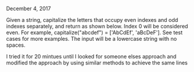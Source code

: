 December 4, 2017

Given a string, capitalize the letters that occupy even indexes and odd indexes separately, and return as shown below.
Index 0 will be considered even. For example, capitalize("abcdef") = ['AbCdEf', 'aBcDeF']. See test cases for more examples.
The input will be a lowercase string with no spaces.

I tried it for 20 mintues until I looked for someone elses approach and modified the approach by using similar methods to achieve the same lines
